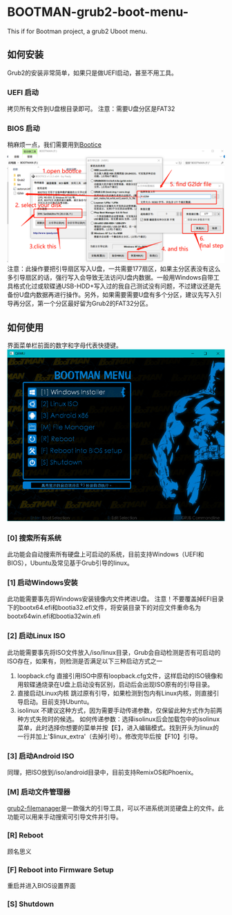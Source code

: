 # BOOTMAN-grub2-boot-menu-
This if for Bootman project, a grub2 Uboot menu.
## 如何安装
Grub2的安装非常简单，如果只是做UEFI启动，甚至不用工具。
### UEFI 启动
拷贝所有文件到U盘根目录即可。
注意：需要U盘分区是FAT32
### BIOS 启动
稍麻烦一点，我们需要用到[Bootice](http://www.ipauly.com/)
<img src="https://github.com/Exhen/BOOTMAN/blob/master/README/install%20guide.png">
注意：此操作要把引导扇区写入U盘，一共需要177扇区，如果主分区表没有这么多引导扇区的话，强行写入会导致无法访问U盘内数据。一般用Windows自带工具格式化过或软碟通USB-HDD+写入过的我自己测试没有问题，不过建议还是先备份U盘内数据再进行操作。另外，如果需要需要U盘有多个分区，建议先写入引导再分区，第一个分区最好留为Grub2的FAT32分区。
## 如何使用
界面菜单栏前面的数字和字母代表快捷键。
<img src="https://github.com/Exhen/BOOTMAN/blob/master/README/appearance.png">
### [0] 搜索所有系统
此功能会自动搜索所有硬盘上可启动的系统，目前支持Windows（UEFI和BIOS），Ubuntu及常见基于Grub引导的linux。
### [1] 启动Windows安装
此功能需要事先将Windows安装镜像内文件拷进U盘。
注意！不要覆盖掉EFI目录下的bootx64.efi和bootia32.efi文件，将安装目录下的对应文件重命名为bootx64win.efi和bootia32win.efi
### [2] 启动Linux ISO
此功能需要事先将ISO文件放入/iso/linux目录，Grub会自动检测是否有可启动的ISO存在，如果有，则检测是否满足以下三种启动方式之一
1. loopback.cfg 
直接引用ISO中原有loopback.cfg文件，这样启动的ISO镜像和用软碟通烧录在U盘上启动没有区别，启动后会出现ISO原有的引导目录。
2. 直接启动Linux内核
跳过原有引导，如果检测到包内有Linux内核，则直接引导启动。目前支持Ubuntu。
3. isolinux
不建议这种方式，因为需要手动传递参数，仅保留此种方式作为前两种方式失败时的候选。
如何传递参数：选择isolinux后会加载包中的isolinux菜单，此时选择你想要的菜单并按【E】，进入编辑模式。找到开头为linux的一行并加上'\$linux_extra'（去掉引号）。修改完毕后按【F10】引导。

### [3] 启动Android ISO
同理，把ISO放到/iso/android目录中，目前支持RemixOS和Phoenix。
### [M] 启动文件管理器
[grub2-filemanager](https://github.com/a1ive/grub2-filemanager)是一款强大的引导工具，可以不进系统浏览硬盘上的文件。此功能可以用来手动搜索可引导文件并引导。
### [R] Reboot
顾名思义
### [F] Reboot into Firmware Setup
重启并进入BIOS设置界面
### [S] Shutdown

